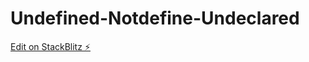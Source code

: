 # Undefined-Notdefine-Undeclared

[Edit on StackBlitz ⚡️](https://stackblitz.com/edit/web-platform-zexcop)
